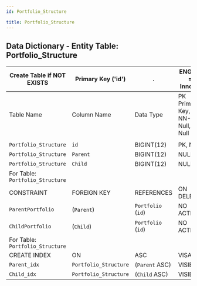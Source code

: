 ```yaml
---
id: Portfolio_Structure

title: Portfolio_Structure
---
```


## Data Dictionary - Entity Table: Portfolio_Structure


| Create Table if NOT EXISTS| Primary Key ('id')|.|ENGINE = InnoDB|.|
|---|---|---|---|---|
|Table Name |Column Name|Data Type|PK Primary Key, NN-Not Null, Null|.|
||
|`Portfolio_Structure`|`id`|BIGINT(12)|PK, NN|.|
|`Portfolio_Structure`|`Parent`|BIGINT(12)|NULL|.|
|`Portfolio_Structure`|`Child`|BIGINT(12)|NULL|.|
|For Table: `Portfolio_Structure`|
|CONSTRAINT|FOREIGN KEY|REFERENCES|ON DELETE|ON UPDATE|
|`ParentPortfolio`|(`Parent`)|`Portfolio` (`id`)| NO ACTION|NO ACTION|
|`ChildPortfolio`|(`Child`)|`Portfolio` (`id`)| NO ACTION|NO ACTION|
|For Table: `Portfolio_Structure`|
|CREATE INDEX|ON|ASC|VISABLE|.|
|`Parent_idx`|`Portfolio_Structure`|(`Parent` ASC)| VISIBLE|.|
|`Child_idx`|`Portfolio_Structure`|(`Child` ASC)  | VISIBLE|.|
